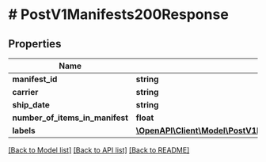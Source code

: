 # # PostV1Manifests200Response

## Properties

Name | Type | Description | Notes
------------ | ------------- | ------------- | -------------
**manifest_id** | **string** |  | [optional]
**carrier** | **string** |  | [optional]
**ship_date** | **string** |  | [optional]
**number_of_items_in_manifest** | **float** |  | [optional]
**labels** | [**\OpenAPI\Client\Model\PostV1Manifests200ResponseLabelsInner[]**](PostV1Manifests200ResponseLabelsInner.md) |  | [optional]

[[Back to Model list]](../../README.md#models) [[Back to API list]](../../README.md#endpoints) [[Back to README]](../../README.md)
